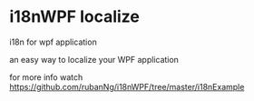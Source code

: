 # i18nWPF localize
i18n for wpf application

an easy way to localize your WPF application

for more info watch https://github.com/rubanNg/i18nWPF/tree/master/i18nExample

